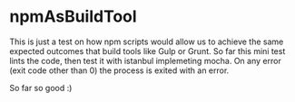 # npmAsBuildTool

This is just a test on how npm scripts would allow us to achieve the same expected outcomes that build tools like Gulp or Grunt.
So far this mini test lints the code, then test it with istanbul implemeting mocha. On any error (exit code other than 0) the process is exited with an error.

So far so good :)
